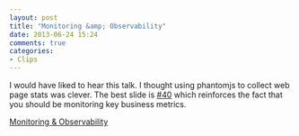 ```yaml
---
layout: post
title: "Monitoring &amp; Observability"
date: 2013-06-24 15:24
comments: true
categories:
- Clips
---
```


I would have liked to hear this talk. I thought using phantomjs to collect web page stats was clever. The best slide is
[#40](http://www.slideshare.net/postwait/monitoring-and-observability-23201316/40) which reinforces the fact that you
should be monitoring key business metrics.

[Monitoring &amp; Observability](http://www.slideshare.net/postwait/monitoring-and-observability-23201316)
